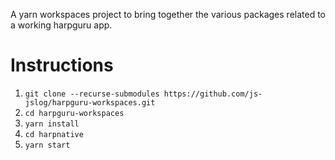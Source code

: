 A yarn workspaces project to bring together the various packages related to a working harpguru app.

# Instructions
1. `git clone --recurse-submodules https://github.com/js-jslog/harpguru-workspaces.git`
1. `cd harpguru-workspaces`
1. `yarn install`
1. `cd harpnative`
1. `yarn start`
